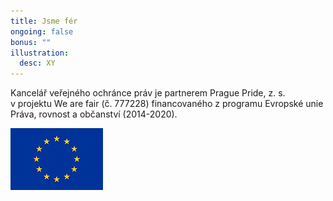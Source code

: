 ```yaml
---
title: Jsme fér
ongoing: false
bonus: ""
illustration:
  desc: XY
---
```

<p>Kancelář veřejného ochránce práv je partnerem Prague Pride, z. s.&nbsp; v&nbsp;projektu We are fair (č.&nbsp;777228) financovaného z&nbsp;programu Evropské unie Práva, rovnost a&nbsp;občanství (2014-2020).</p>

<p><img alt="Obrázek zobrazuje logo EU." src="eu_2.jpg" /></p>
